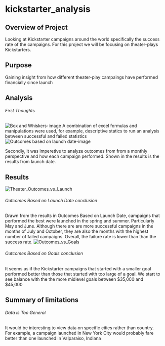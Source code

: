 # kickstarter_analysis
## Overview of Project
Looking at Kickstarter campaigns around the world specifically the success rate of the campaigns. For this project we will be focusing on theater-plays Kickstarters.
## Purpose
Gaining insight from how different theater-play campaings have performed financially since launch
## Analysis 
###### First Thoughts
![Box and Whiskers-image](https://user-images.githubusercontent.com/74630767/99921862-3f93db00-2cfb-11eb-9ee6-f95e20bacd61.png)
A combination of excel formulas and manipulations were used, for example, descriptive statics to run an analysis between successful and failed statistics 
![Outcomes based on launch date-image](https://user-images.githubusercontent.com/74630767/99921933-a74a2600-2cfb-11eb-8e9a-d29e8c696cdd.png)

Secondly, it was imperetive to analyze outcomes from from a monthly perspective and how each campaign performed. Shown in the results is the results from launch date.
## Results
![Theater_Outcomes_vs_Launch](https://user-images.githubusercontent.com/74630767/99921974-dbbde200-2cfb-11eb-96b6-09585d979dab.png)
###### Outcomes Based on Launch Date conclusion
Drawn from the results in Outcomes Based on Launch Date, campaigns that performed the best were launched in the spring and summer. Particularly May and June. Although there are are more successful campaigns in the months of July and October, they are also the months with the highest number of failed campaigns. Overall, the failure rate is lower than than the success rate.
![Outcomes_vs_Goals](https://user-images.githubusercontent.com/74630767/99922000-fc863780-2cfb-11eb-8238-6972b7666f79.png)
###### Outcomes Based on Goals conclusion
It seems as if the Kickstarter campaigns that started with a smaller goal performed better than those that started with too large of a goal. We start to see balance with the the more midlevel goals between $35,000 and $45,000
## Summary of limitations
###### Data is Too General
It would be interesting to view data on specific cities rather than country. For example, a campaign launched in New York City would probably fare better than one launched in Valparaiso, Indiana
